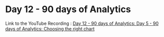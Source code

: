 
# Day 12 - 90 days of Analytics



Link to the YouTube Recording :
 [Day 12 - 90 days of Analytics: Day 5 - 90 days of Analytics: Choosing the right chart](hhttps://www.youtube.com/watch?v=qgRxjIHDDxM)

